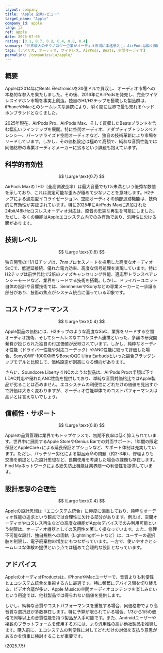 ```yaml
---
layout: company
title: "Apple 企業レビュー"
target_name: "Apple"
company_id: apple
lang: ja
ref: apple
date: 2025-07-05
rating: [3.1, 0.7, 0.8, 0.4, 0.8, 0.4]
summary: "世界最大のテクノロジー企業がオーディオ市場に本格参入し、AirPodsは瞬く間に世界で最も売れるヘッドホンブランドとなりました。独自のH1/H2チップによる高度な統合、空間オーディオなどの革新的機能を持ちますが、純粋な音質性能では同価格帯の専業メーカー製品に及ばず、コストパフォーマンスは高いとは言えません。エコシステムの利便性を重視するユーザーには最適ですが、音質重視のユーザーには推奨できません。"
tags: [アメリカ, オーディオ, ワイヤレス, AirPods, Beats, 空間オーディオ]
permalink: /companies/ja/apple/
---
```


## 概要

Appleは2014年にBeats Electronicsを30億ドルで買収し、オーディオ市場への本格的な参入を果たしました。その後、2016年にAirPodsを発売し、完全ワイヤレスイヤホン市場を事実上創造。独自のH1/H2チップを搭載した製品群は、iPhoneやMacとのシームレスな連携により、瞬く間に世界で最も売れるヘッドホンブランドとなりました。

2025年現在、AirPods Pro、AirPods Max、そして買収したBeatsブランドを含む幅広いラインナップを展開。特に空間オーディオ、アダプティブトランスペアレンシー、パーソナライズド空間オーディオなど、独自の技術革新により市場をリードしています。しかし、その価格設定は極めて高額で、純粋な音質性能では同価格帯の専業オーディオメーカーに劣るという課題も抱えています。

## 科学的有効性

$$ \Large \text{0.7} $$

AirPods MaxのTHD（全高調波歪率）は最大音量でも1%未満という優秀な数値を示しており、これは測定可能な歪みが極めて少ないことを意味します。H2チップによる適応型イコライゼーション、空間オーディオの頭部追跡機能は、技術的に有効性が実証されています。特に2025年にAirPods Maxに追加された24bit/48kHzロスレスオーディオ対応は、原音の忠実な再生を可能にしました。ただし、多くの機能はAppleエコシステム内でのみ有効であり、汎用性に欠ける面があります。

## 技術レベル

$$ \Large \text{0.8} $$

独自開発のH1/H2チップは、7nmプロセスノードを採用した高度なオーディオSoCで、低遅延接続、優れた電力効率、高度な信号処理を実現しています。特にH2チップは前世代比で2倍のノイズキャンセリング性能、適応型トランスペアレンシーモードなど、業界をリードする技術を搭載。しかし、ドライバーユニット自体の設計や音響技術では、SennheiserやSonyなどの専業メーカーに一歩譲る部分があり、技術の焦点がシステム統合に偏っている印象です。

## コストパフォーマンス

$$ \Large \text{0.4} $$

Apple製品の価格には、H2チップのような高度なSoC、業界をリードする空間オーディオ技術、そしてシームレスなエコシステム連携といった、多額の研究開発費が投じられた独自の付加価値が反映されています。しかし、純粋なオーディオ性能（ドライバー性能や対応コーデック）やANC性能に絞って評価した場合、SonyのWF-1000XM5やBoseのQC Ultra Earbudsといった競合フラッグシップモデルと比較して、価格設定が割高になる傾向があります。

さらに、Soundcore Liberty 4 NCのような製品は、AirPods Proの半額以下でLDAC対応や優れたANC性能を提供しており、単純な音質対価格比ではApple製品が劣ることは否めません。エコシステムの利便性にどれだけの価値を見出すかで評価は大きく変わりますが、オーディオ性能単体でのコストパフォーマンスは高いとは言えないでしょう。

## 信頼性・サポート

$$ \Large \text{0.8} $$

Appleの品質管理は業界でもトップクラスで、初期不良率は低く抑えられています。世界中に展開するApple StoreやGenius Barでの対面サポート、1年間の限定保証とAppleCare+による延長保証オプションなど、サポート体制は充実しています。ただし、バッテリー劣化による製品寿命の問題（約2-3年）、修理よりも交換を前提とした設計思想など、長期使用を考慮した場合の課題も存在します。Find Myネットワークによる紛失防止機能は業界随一の利便性を提供しています。

## 設計思想の合理性

$$ \Large \text{0.4} $$

Appleの設計思想は「エコシステム統合」に極度に偏重しており、純粋なオーディオ性能の追求という観点では合理性に欠ける部分があります。例えば、空間オーディオやロスレス再生などの高度な機能がAppleデバイスでのみ利用可能という制限は、オーディオ機器としての汎用性を著しく損なっています。また、修理不可能な設計、独自規格への固執（Lightningポートなど）は、ユーザーの選択肢を制限し、電子廃棄物の増加にもつながっています。一方で、使いやすさとシームレスな体験の提供という点では極めて合理的な設計となっています。

## アドバイス

AppleのオーディオProductsは、iPhoneやMacユーザーで、音質よりも利便性とエコシステム統合を重視する方に最適です。特に頻繁にデバイス間を切り替える、ビデオ会議が多い、Apple Musicの空間オーディオコンテンツを楽しみたいという用途では、他社製品では得られない価値を提供します。

しかし、純粋な音質やコストパフォーマンスを重視する場合、同価格帯でより高音質な選択肢が多数存在します。特に予算が限られている場合、1/3から1/5の価格で同等以上の音質性能を持つ製品が入手可能です。また、Androidユーザーや複数のプラットフォームを使用する方には、より汎用性の高い他社製品を推奨します。購入前に、エコシステムの利便性に対してどれだけの対価を支払う意思があるかを慎重に検討することが重要です。

(2025.7.5)
